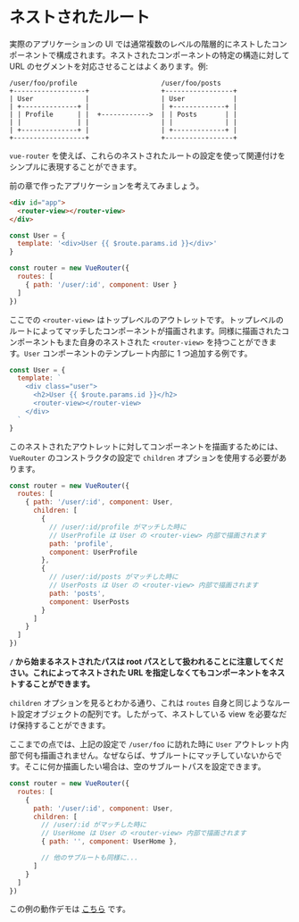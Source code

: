 # ネストされたルート

実際のアプリケーションの UI では通常複数のレベルの階層的にネストしたコンポーネントで構成されます。ネストされたコンポーネントの特定の構造に対して URL のセグメントを対応させることはよくあります。例:

```
/user/foo/profile                     /user/foo/posts
+------------------+                  +-----------------+
| User             |                  | User            |
| +--------------+ |                  | +-------------+ |
| | Profile      | |  +------------>  | | Posts       | |
| |              | |                  | |             | |
| +--------------+ |                  | +-------------+ |
+------------------+                  +-----------------+
```

`vue-router` を使えば、これらのネストされたルートの設定を使って関連付けをシンプルに表現することができます。

前の章で作ったアプリケーションを考えてみましょう。

``` html
<div id="app">
  <router-view></router-view>
</div>
```

``` js
const User = {
  template: '<div>User {{ $route.params.id }}</div>'
}

const router = new VueRouter({
  routes: [
    { path: '/user/:id', component: User }
  ]
})
```

ここでの `<router-view>` はトップレベルのアウトレットです。トップレベルのルートによってマッチしたコンポーネントが描画されます。同様に描画されたコンポーネントもまた自身のネストされた `<router-view>` を持つことができます。`User` コンポーネントのテンプレート内部に 1 つ追加する例です。

``` js
const User = {
  template: `
    <div class="user">
      <h2>User {{ $route.params.id }}</h2>
      <router-view></router-view>
    </div>
  `
}
```

このネストされたアウトレットに対してコンポーネントを描画するためには、 `VueRouter` のコンストラクタの設定で `children` オプションを使用する必要があります。

``` js
const router = new VueRouter({
  routes: [
    { path: '/user/:id', component: User,
      children: [
        {
          // /user/:id/profile がマッチした時に
          // UserProfile は User の <router-view> 内部で描画されます
          path: 'profile',
          component: UserProfile
        },
        {
          // /user/:id/posts がマッチした時に
          // UserPosts は User の <router-view> 内部で描画されます
          path: 'posts',
          component: UserPosts
        }
      ]
    }
  ]
})
```
**`/` から始まるネストされたパスは root パスとして扱われることに注意してください。これによってネストされた URL を指定しなくてもコンポーネントをネストすることができます。**

`children` オプションを見るとわかる通り、これは `routes` 自身と同じようなルート設定オブジェクトの配列です。したがって、ネストしている view を必要なだけ保持することができます。

ここまでの点では、上記の設定で `/user/foo` に訪れた時に `User` アウトレット内部で何も描画されません。なぜならば、サブルートにマッチしていないからです。そこに何か描画したい場合は、空のサブルートパスを設定できます。

``` js
const router = new VueRouter({
  routes: [
    {
      path: '/user/:id', component: User,
      children: [
        // /user/:id がマッチした時に
        // UserHome は User の <router-view> 内部で描画されます
        { path: '', component: UserHome },

        // 他のサブルートも同様に...
      ]
    }
  ]
})
```

この例の動作デモは [こちら](https://jsfiddle.net/yyx990803/L7hscd8h/) です。
